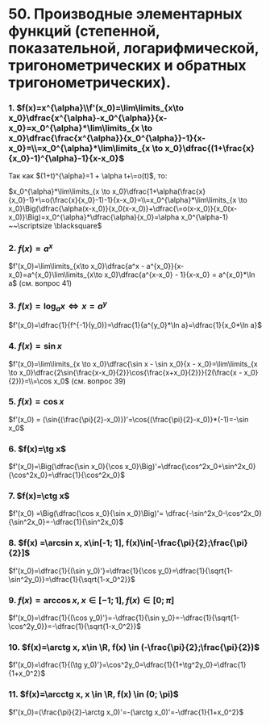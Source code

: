 # 50. Производные элементарных функций (степенной, показательной, логарифмической, тригонометрических и обратных тригонометрических).

### 1. $f(x)=x^{\alpha}\\f'(x_0)=\lim\limits_{x\to x_0}\dfrac{x^{\alpha}-x_0^{\alpha}}{x-x_0}=x_0^{\alpha}*\lim\limits_{x \to x_0}\dfrac{\frac{x^{\alpha}}{x_0^{\alpha}}-1}{x-x_0}=\\=x_0^{\alpha}*\lim\limits_{x \to x_0}\dfrac{(1+\frac{x}{x_0}-1)^{\alpha}-1}{x-x_0}$

Так как $(1+t)^{\alpha}=1 + \alpha t+\=o(t)$, то:

$x_0^{\alpha}*\lim\limits_{x \to x_0}\dfrac{1+\alpha(\frac{x}{x_0}-1)+\=o(\frac{x}{x_0}-1)-1}{x-x_0}=\\=x_0^{\alpha}*\lim\limits_{x \to x_0}\Big(\dfrac{\alpha(x-x_0)}{x_0(x-x_0)}+\dfrac{\=o(x-x_0)}{x_0(x-x_0)}\Big)=x_0^{\alpha}*\dfrac{\alpha}{x_0}=\alpha x_0^{\alpha-1} ~~\scriptsize \blacksquare$

### 2. $f(x)=a^x$
$f'(x_0)=\lim\limits_{x\to x_0}\dfrac{a^x - a^{x_0}}{x-x_0}=a^{x_0}\lim\limits_{x\to x_0}\dfrac{a^{x-x_0} - 1}{x-x_0} = a^{x_0}*\ln a$ 
(см. вопрос 41)

### 3. $f(x)=\log_ax \Leftrightarrow x = a^y$
$f'(x_0)=\dfrac{1}{f^{-1}(y_0)}=\dfrac{1}{a^{y_0}*\ln a}=\dfrac{1}{x_0*\ln a}$

### 4. $f(x)=\sin x$
$f'(x_0)=\lim\limits_{x \to x_0}\dfrac{\sin x - \sin x_0}{x - x_0}=\lim\limits_{x \to x_0}\dfrac{2\sin{\frac{x-x_0}{2}}\cos{\frac{x+x_0}{2}}}{2(\frac{x - x_0}{2})}=\\=\cos x_0$ (см. вопрос 39)

### 5. $f(x) = \cos x$
$f'(x_0) = (\sin{(\frac{\pi}{2}-x_0)})'=\cos{(\frac{\pi}{2}-x_0)}*(-1)=-\sin x_0$

### 6. $f(x)=\tg x$
$f'(x_0)=\Big(\dfrac{\sin x_0}{\cos x_0}\Big)'=\dfrac{\cos^2x_0+\sin^2x_0}{\cos^2x_0}=\dfrac{1}{\cos^2x_0}$

### 7. $f(x)=\ctg x$
$f'(x_0) =\Big(\dfrac{\cos x_0}{\sin x_0}\Big)'= \dfrac{-\sin^2x_0-\cos^2x_0}{\sin^2x_0}=-\dfrac{1}{\sin^2x_0}$

### 8. $f(x) =\arcsin x, x\in[-1; 1], f(x)\in[-\frac{\pi}{2};\frac{\pi}{2}]$
$f'(x_0)=\dfrac{1}{(\sin y_0)'}=\dfrac{1}{\cos y_0}=\dfrac{1}{\sqrt{1-\sin^2y_0}}=\dfrac{1}{\sqrt{1-x_0^2}}$

### 9. $f(x) = \arccos x, x \in [-1; 1], f(x)\in[0;\pi]$
$f'(x_0)=\dfrac{1}{(\cos y_0)'}=-\dfrac{1}{\sin y_0}=-\dfrac{1}{\sqrt{1-\cos^2y_0}}=-\dfrac{1}{\sqrt{1-x_0^2}}$

### 10. $f(x)=\arctg x, x\in \R, f(x) \in (-\frac{\pi}{2};\frac{\pi}{2})$
$f'(x_0)=\dfrac{1}{(\tg y_0)'}=\cos^2y_0=\dfrac{1}{1+\tg^2y_0}=\dfrac{1}{1+x_0^2}$

### 11. $f(x)=\arcctg x, x \in \R, f(x) \in (0; \pi)$
$f'(x_0)=(\frac{\pi}{2}-\arctg x_0)'=-(\arctg x_0)'=-\dfrac{1}{1+x_0^2}$